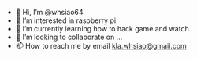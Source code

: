 - 👋 Hi, I’m @whsiao64
- 👀 I’m interested in raspberry pi
- 🌱 I’m currently learning how to hack game and watch
- 💞️ I’m looking to collaborate on ...
- 📫 How to reach me by email kla.whsiao@gmail.com

<!---
whsiao64/whsiao64 is a ✨ special ✨ repository because its `README.md` (this file) appears on your GitHub profile.
You can click the Preview link to take a look at your changes.
--->
